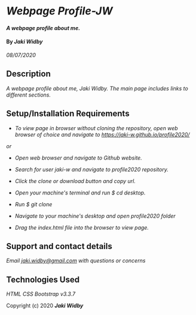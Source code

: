 # _Webpage Profile-JW_

#### _A webpage profile about me._

#### By _**Jaki Widby**_ 
_08/07/2020_

## Description

_A webpage profile about me, Jaki Widby. The main page includes links to different sections._

## Setup/Installation Requirements

* _To view page in browser without cloning the repository, open web browser of choice and navigate to https://jaki-w.github.io/profile2020/_

_or_

* _Open web browser and navigate to Github website._
* _Search for user jaki-w and navigate to profile2020 repository._
* _Click the clone or download button and copy url._
* _Open your machine's terminal and run $ cd desktop._
* _Run $ git clone_

* _Navigate to your machine's desktop and open profile2020 folder_

* _Drag the index.html file into the browser to view page._

## Support and contact details

_Email jaki.widby@gmail.com with questions or concerns_

## Technologies Used

_HTML_
_CSS_
_Bootstrap v3.3.7_

Copyright (c) 2020 **_Jaki Widby_**